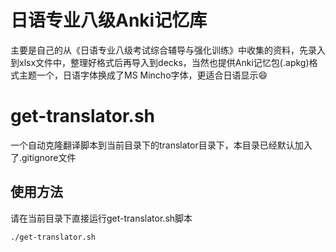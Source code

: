 # 日语专业八级Anki记忆库
主要是自己的从《日语专业八级考试综合辅导与强化训练》中收集的资料，先录入到xlsx文件中，整理好格式后再导入到decks，当然也提供Anki记忆包(.apkg)格式主题一个，日语字体换成了MS Mincho字体，更适合日语显示:smile:

# get-translator.sh
一个自动克隆翻译脚本到当前目录下的translator目录下，本目录已经默认加入了.gitignore文件

## 使用方法
请在当前目录下直接运行get-translator.sh脚本
```
./get-translator.sh
```